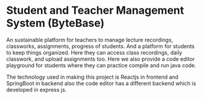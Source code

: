 # Student and Teacher Management System (ByteBase)

An sustainable platform for teachers to manage lecture recordings, classworks, assignments, progress of students. And a platform for students to keep things organized. Here they can access class recordings, daily classwork, and upload assignments too. Here we also provide a code editor playground for students where they can practice compile and run java code. 

The technology used in making this project is Reactjs in frontend and SpringBoot in backend also the code editor has a different backend which is developed in express js.  
